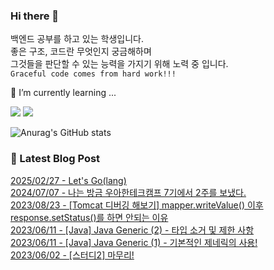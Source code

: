 
### Hi there 👋
백엔드 공부를 하고 있는 학생입니다.   
좋은 구조, 코드란 무엇인지 궁금해하며   
그것들을 판단할 수 있는 능력을 가지기 위해 노력 중 입니다.   
`Graceful code comes from hard work!!!`

🌱 I’m currently learning ...

<a href="https://www.java.com/ko/" target="_blank"><img src="https://img.shields.io/badge/Java-007396?style=flat-square&logo=Java&logoColor=white"/></a>
<a href="https://spring.io/" target="_blank"><img src="https://img.shields.io/badge/Spring-6DB33F?style=flat-square&logo=Spring&logoColor=white"/></a>


![Anurag's GitHub stats](https://github-readme-stats.vercel.app/api?username=HiiWee&&show_icons=true&theme=highcontrast)
<!--
**HiiWee/HiiWee** is a ✨ _special_ ✨ repository because its `README.md` (this file) appears on your GitHub profile.

Here are some ideas to get you started:

- 🔭 I’m currently working on ...

- 👯 I’m looking to collaborate on ...
- 🤔 I’m looking for help with ...
- 💬 Ask me about ...
- 📫 How to reach me: ...
- 😄 Pronouns: ...
- ⚡ Fun fact: ...
-->

### 📌 Latest Blog Post

[2025/02/27 - Let's Go(lang)](https://hiiwee.tistory.com/49) <br/>
[2024/07/07 - 나는 방금 우아한테크캠프 7기에서 2주를 보냈다.](https://hiiwee.tistory.com/48) <br/>
[2023/08/23 - [Tomcat 디버깅 해보기] mapper.writeValue() 이후 response.setStatus()를 하면 안되는 이유](https://hiiwee.tistory.com/46) <br/>
[2023/06/11 - [Java] Java Generic (2) - 타입 소거 및 제한 사항](https://hiiwee.tistory.com/45) <br/>
[2023/06/11 - [Java] Java Generic (1) - 기본적인 제네릭의 사용!](https://hiiwee.tistory.com/44) <br/>
[2023/06/02 - [스터디2] 마무리!](https://hiiwee.tistory.com/43) <br/>
